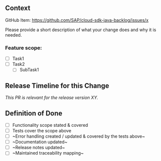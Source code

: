 <!--
Thank your for contributing to the SAP Cloud SDK!
If this is your first contribution, please take a few minutes to read our [contribution guidelines](https://github.com/SAP/cloud-sdk-java/blob/main/CONTRIBUTING.md).

The following sections are designed to help you in providing context for your pull request.
-->
## Context
<!-- If there is a GitHub item, please insert it here: --> 

GitHub Item: https://github.com/SAP/cloud-sdk-java-backlog/issues/x


Please provide a short description of what your change does and why it is needed.

### Feature scope:

<!-- List any _done_ and _to be done_ tasks or steps here. -->
 
- [ ] Task1 
- [ ] Task2 
  - [ ] SubTask1 
 
## Release Timeline for this Change

<!-- 
Do you want this change to be part of a certain release?
If so, please state the release hereafter (replace `XY` with the release number).
Otherwise, this change gets merged and thereby released as time permits.
-->

_This PR is relevant for the release version XY._


## Definition of Done

<!--
Please fill in the below list. Check boxes to reflect that the items were either done or they do not apply. Please use ~strikethrough~ to mark items that do not apply. **Do not delete any items**. Only PRs with a complete list of all DoD items will be merged.

By default some items are marked not relevant because we don't need them frequently. Please still consider if they apply for your PR.
-->

- [ ] Functionality scope stated & covered
- [ ] Tests cover the scope above
- [ ] ~Error handling created / updated & covered by the tests above~
- [ ] ~Documentation updated~
- [ ] ~Release notes updated~
- [ ] ~Maintained traceability mapping~

<!--
An example DoD that is not yet completed might look like this:

- [x] Functionality scope stated & covered
- [ ] Tests created / updated _according to the scope_ above
- [x] ~Error handling created / updated & covered by the tests above~
- [x] ~Documentation updated~
- [ ] ~Release notes updated~
- [x] ~Maintained traceability mapping~

Which would mean:

> I implemented the functionality and declared the scope of my changes in the description above. 
> I still have to add some tests but don't have to change any error handling or documentation.
> However, I have not yet considered if we need release notes. 
> But we don't need to have a traceability mapping.
-->

